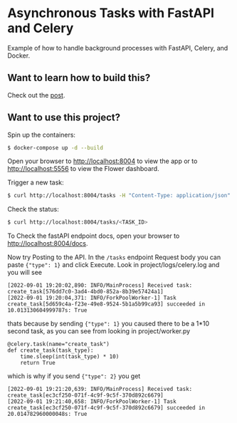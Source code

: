# Asynchronous Tasks with FastAPI and Celery

Example of how to handle background processes with FastAPI, Celery, and Docker.

## Want to learn how to build this?

Check out the [post](https://testdriven.io/blog/fastapi-and-celery/).

## Want to use this project?

Spin up the containers:

```sh
$ docker-compose up -d --build
```

Open your browser to [http://localhost:8004](http://localhost:8004) to view the app or to [http://localhost:5556](http://localhost:5556) to view the Flower dashboard.

Trigger a new task:

```sh
$ curl http://localhost:8004/tasks -H "Content-Type: application/json" --data '{"type": 0}'
```

Check the status:

```sh
$ curl http://localhost:8004/tasks/<TASK_ID>
```

To Check the fastAPI endpoint docs, open your browser to [http://localhost:8004/docs](http://localhost:8004/docs). 


Now try Posting to the API. In the `/tasks` endpoint Request body you can paste `{"type": 1}` and click Execute. Look in project/logs/celery.log and you will see

```
[2022-09-01 19:20:02,890: INFO/MainProcess] Received task: create_task[576dd7c0-3ad4-4bd0-852a-8b39e57424a1]  
[2022-09-01 19:20:04,371: INFO/ForkPoolWorker-1] Task create_task[5d659c4a-f23e-49e8-9524-5b1a5b99ca93] succeeded in 10.013130604999787s: True
```

thats because by sending `{"type": 1}` you caused there to be a 1*10 second task, as you can see from looking in project/worker.py

```
@celery.task(name="create_task")
def create_task(task_type):
    time.sleep(int(task_type) * 10)
    return True
```

which is why if you send `{"type": 2}` you get 

```
[2022-09-01 19:21:20,639: INFO/MainProcess] Received task: create_task[ec3cf250-071f-4c9f-9c5f-370d892c6679]  
[2022-09-01 19:21:40,658: INFO/ForkPoolWorker-1] Task create_task[ec3cf250-071f-4c9f-9c5f-370d892c6679] succeeded in 20.014782960000048s: True
```